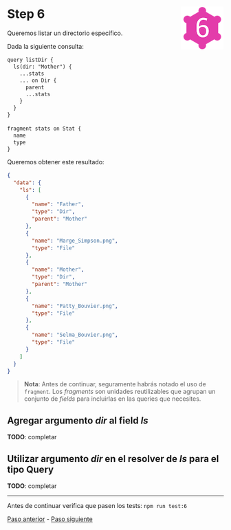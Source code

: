# Step 6 <img align="right" width="100" height="100" src="../img/graphql-fs-level-6.png">

Queremos listar un directorio específico.

Dada la siguiente consulta:

```gql
query listDir {
  ls(dir: "Mother") {
    ...stats
    ... on Dir {
      parent
      ...stats
    }
  }
}

fragment stats on Stat {
  name
  type
}
```

Queremos obtener este resultado:

```json
{
  "data": {
    "ls": [
      {
        "name": "Father",
        "type": "Dir",
        "parent": "Mother"
      },
      {
        "name": "Marge_Simpson.png",
        "type": "File"
      },
      {
        "name": "Mother",
        "type": "Dir",
        "parent": "Mother"
      },
      {
        "name": "Patty_Bouvier.png",
        "type": "File"
      },
      {
        "name": "Selma_Bouvier.png",
        "type": "File"
      }
    ]
  }
}
```

> __Nota__: Antes de continuar, seguramente habrás notado el uso de `fragment`. Los _fragments_ son unidades reutilizables que agrupan un conjunto de _fields_ para incluirlas en las queries que necesites.

## Agregar argumento _dir_ al field _ls_

__TODO__: completar

## Utilizar argumento _dir_ en el resolver de _ls_ para el tipo __Query__

__TODO__: completar

---

Antes de continuar verifica que pasen los tests: `npm run test:6`

[Paso anterior](STEP-5.md) - [Paso siguiente](STEP-7.md)
